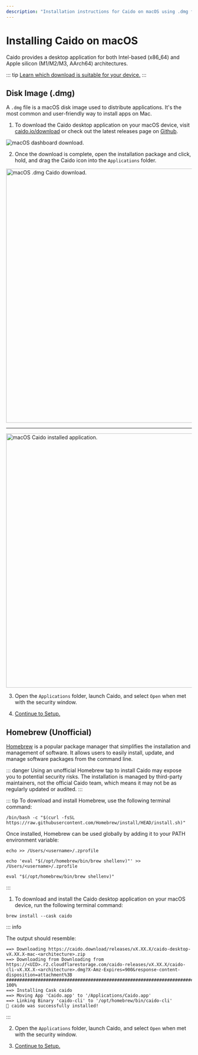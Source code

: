 ```yaml
---
description: "Installation instructions for Caido on macOS using .dmg files or Homebrew for Intel and Apple Silicon Macs."
---
```


# Installing Caido on macOS

Caido provides a desktop application for both Intel-based (x86_64) and Apple silicon (M1/M2/M3, AArch64) architectures.

::: tip
[Learn which download is suitable for your device.](https://support.apple.com/en-us/116943)
:::

## Disk Image (.dmg)

A `.dmg` file is a macOS disk image used to distribute applications. It's the most common and user-friendly way to install apps on Mac.

1. To download the Caido desktop application on your macOS device, visit [caido.io/download](https://caido.io/download) or check out the latest releases page on [Github](https://github.com/caido/caido/releases/latest).

<img alt="macOS dashboard download." src="/_images/macos_dashboard_download.png" center/>

2. Once the download is complete, open the installation package and click, hold, and drag the Caido icon into the `Applications` folder.

<img alt="macOS .dmg Caido download." src="/_images/macos_download.png" width=690px center/>

---

<img alt="macOS Caido installed application." src="/_images/macos_download_applications.png" width=690px center/>

3. Open the `Applications` folder, launch Caido, and select `Open` when met with the security window.

4. [Continue to Setup.](/quickstart/setup.md)

## Homebrew (Unofficial)

[Homebrew](https://brew.sh/) is a popular package manager that simplifies the installation and management of software. It allows users to easily install, update, and manage software packages from the command line.

::: danger
 Using an unofficial Homebrew tap to install Caido may expose you to potential security risks. The installation is managed by third-party maintainers, not the official Caido team, which means it may not be as regularly updated or audited.
:::

::: tip
To download and install Homebrew, use the following terminal command:

```
/bin/bash -c "$(curl -fsSL https://raw.githubusercontent.com/Homebrew/install/HEAD/install.sh)"
```

Once installed, Homebrew can be used globally by adding it to your PATH environment variable:

```
echo >> /Users/<username>/.zprofile
```

```
echo 'eval "$(/opt/homebrew/bin/brew shellenv)"' >> /Users/<username>/.zprofile
```

```
eval "$(/opt/homebrew/bin/brew shellenv)"
```

:::

1. To download and install the Caido desktop application on your macOS device, run the following terminal command:

```
brew install --cask caido
```

::: info

The output should resemble:

```
==> Downloading https://caido.download/releases/vX.XX.X/caido-desktop-vX.XX.X-mac-<architecture>.zip
==> Downloading from Downloading from https://<UID>.r2.cloudflarestorage.com/caido-releases/vX.XX.X/caido-cli-vX.XX.X-<architecture>.dmg?X-Amz-Expires=900&response-content-disposition=attachment%3B
######################################################################################################################################################################################################### 100%
==> Installing Cask caido
==> Moving App 'Caido.app' to '/Applications/Caido.app'
==> Linking Binary 'caido-cli' to '/opt/homebrew/bin/caido-cli'
🍺 caido was successfully installed!
```

:::

2. Open the `Applications` folder, launch Caido, and select `Open` when met with the security window.

3. [Continue to Setup.](/quickstart/setup.md)
